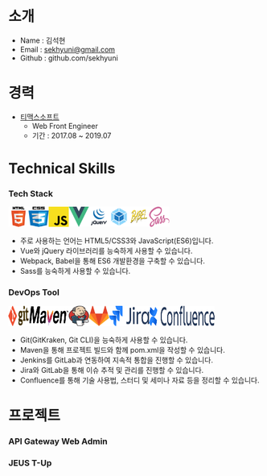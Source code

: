 # 소개
- Name : 김석현
- Email : sekhyuni@gmail.com
- Github : github.com/sekhyuni

# 경력
- [티맥스소프트](https://kr.tmaxsoft.com/main.do)
    - Web Front Engineer
    - 기간 : 2017.08 ~ 2019.07

# Technical Skills
### Tech Stack
<img src="https://raw.githubusercontent.com/sekhyuni/remote-repo/master/img/HTML5.png" width="40" height="40"><img src="https://raw.githubusercontent.com/sekhyuni/remote-repo/master/img/CSS3.png" width="40" height="40"><img src="https://raw.githubusercontent.com/sekhyuni/remote-repo/master/img/JavaScript.png" width="40" height="40"><img src="https://raw.githubusercontent.com/sekhyuni/remote-repo/master/img/Vue.png" width="40" height="40"><img src="https://raw.githubusercontent.com/sekhyuni/remote-repo/master/img/jQuery.png" width="40" height="40"><img src="https://raw.githubusercontent.com/sekhyuni/remote-repo/master/img/Webpack.png" width="40" height="40"><img src="https://raw.githubusercontent.com/sekhyuni/remote-repo/master/img/Babel.png" width="40" height="40"><img src="https://raw.githubusercontent.com/sekhyuni/remote-repo/master/img/Sass.png" width="40" height="40">

- 주로 사용하는 언어는 HTML5/CSS3와 JavaScript(ES6)입니다.
- Vue와 jQuery 라이브러리를 능숙하게 사용할 수 있습니다.
- Webpack, Babel을 통해 ES6 개발환경을 구축할 수 있습니다.
- Sass를 능숙하게 사용할 수 있습니다. 

### DevOps Tool
<img src="https://raw.githubusercontent.com/sekhyuni/remote-repo/master/img/Git.png" width="40" height="40"><img src="https://raw.githubusercontent.com/sekhyuni/remote-repo/master/img/Maven.png" width="80" height="40"><img src="https://raw.githubusercontent.com/sekhyuni/remote-repo/master/img/Jenkins.png" width="40" height="40"><img src="https://raw.githubusercontent.com/sekhyuni/remote-repo/master/img/GitLab.png" width="40" height="40"><img src="https://raw.githubusercontent.com/sekhyuni/remote-repo/master/img/Jira.png" width="80" height="40"><img src="https://raw.githubusercontent.com/sekhyuni/remote-repo/master/img/Confluence.png" width="130" height="40">

- Git(GitKraken, Git CLI)을 능숙하게 사용할 수 있습니다.
- Maven을 통해 프로젝트 빌드와 함께 pom.xml을 작성할 수 있습니다.
- Jenkins를 GitLab과 연동하여 지속적 통합을 진행할 수 있습니다.
- Jira와 GitLab을 통해 이슈 추적 및 관리를 진행할 수 있습니다.
- Confluence를 통해 기술 사용법, 스터디 및 세미나 자료 등을 정리할 수 있습니다.

# 프로젝트
### API Gateway Web Admin

### JEUS T-Up


